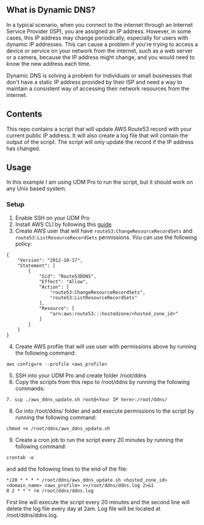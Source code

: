 ## What is Dynamic DNS?
In a typical scenario, when you connect to the internet through an Internet Service Provider (ISP), you are assigned an IP address. However, in some cases, this IP address may change periodically, especially for users with dynamic IP addresses. This can cause a problem if you're trying to access a device or service on your network from the internet, such as a web server or a camera, because the IP address might change, and you would need to know the new address each time.

Dynamic DNS is solving a problem for individuals or small businesses that don't have a static IP address provided by their ISP and need a way to maintain a consistent way of accessing their network resources from the internet.

## Contents
This repo contains a script that will update AWS Route53 record with your current public IP address. It will also create a log file that will contain the output of the script. The script will only update the record if the IP address has changed.

## Usage
In this example I am using UDM Pro to run the script, but it should work on any Unix based system.

### Setup
1. Enable SSH on your UDM Pro
2. Install AWS CLI by following this [guide](https://docs.aws.amazon.com/cli/latest/userguide/getting-started-install.html)
3. Create AWS user that will have `route53:ChangeResourceRecordSets` and `route53:ListResourceRecordSets` permissions. You can use the following policy:
```
{
    "Version": "2012-10-17",
    "Statement": [
        {
            "Sid": "Route53DDNS",
            "Effect": "Allow",
            "Action": [
                "route53:ChangeResourceRecordSets",
                "route53:ListResourceRecordSets"
            ],
            "Resource": [
                "arn:aws:route53:::hostedzone/<hosted_zone_id>"
            ]
        }
    ]
}
```
4. Create AWS profile that will use user with permissions above by running the following command:
```
aws configure --profile <aws_profile>
```
5. SSH into your UDM Pro and create folder /root/ddns
6. Copy the scripts from this repo to /root/ddns by running the following commands:
```
7. scp ./aws_ddns_update.sh root@<Your IP here>:/root/ddns/
```
8. Go into /root/ddns/ folder and add execute permissions to the script by running the following command:
```
chmod +x /root/ddns/aws_ddns_update.sh
```
9. Create a cron job to run the script every 20 minutes by running the following command:
```
crontab -e
```
and add the following lines to the end of the file:
```
*/20 * * * * /root/ddns/aws_ddns_update.sh <hosted_zone_id> <domain_name> <aws_profile> >>/root/ddns/ddns.log 2>&1
0 2 * * * rm /root/ddns/ddns.log
```
First line will execute the script every 20 minutes and the second line will delete the log file every day at 2am. Log file will be located at /root/ddns/ddns.log.
